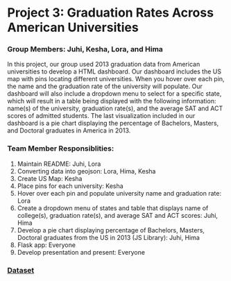 # Project 3: Graduation Rates Across American Universities

### Group Members: Juhi, Kesha, Lora, and Hima

In this project, our group used 2013 graduation data from American universities to develop a HTML dashboard. Our dashboard includes the US map with pins locating different universities. When you hover over each pin, the name and the graduation rate of the university will populate. Our dashboard will also include a dropdown menu to select for a specific state, which will result in a table being displayed with the following information: name(s) of the university, graduation rate(s), and the average SAT and ACT scores of admitted students. The last visualization included in our dashboard is a pie chart displaying the percentage of Bachelors, Masters, and Doctoral graduates in America in 2013.  

### Team Member Responsiblities: 
1. Maintain README: Juhi, Lora
2. Converting data into geojson: Lora, Hima, Kesha
3. Create US Map: Kesha
4. Place pins for each university: Kesha
5. Hover over each pin and populate university name and graduation rate: Lora
6. Create a dropdown menu of states and table that displays name of college(s), graduation rate(s), and average SAT and ACT scores: Juhi, Hima
7. Develop a pie chart displaying percentage of Bachelors, Masters, Doctoral graduates from the US in 2013 (JS Library): Juhi, Hima
8. Flask app: Everyone
9. Develop presentation and present: Everyone

### [Dataset](https://www.kaggle.com/code/devisangeetha/find-your-university-in-us-with-leaflet-viz/input) 

